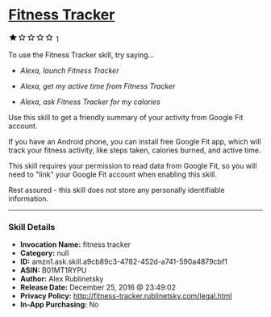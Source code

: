 # [Fitness Tracker](http://alexa.amazon.com/#skills/amzn1.ask.skill.a9cb89c3-4782-452d-a741-590a4879cbf1)
![1 stars](../../images/ic_star_black_18dp_1x.png)![1 stars](../../images/ic_star_border_black_18dp_1x.png)![1 stars](../../images/ic_star_border_black_18dp_1x.png)![1 stars](../../images/ic_star_border_black_18dp_1x.png)![1 stars](../../images/ic_star_border_black_18dp_1x.png) 1

To use the Fitness Tracker skill, try saying...

* *Alexa, launch Fitness Tracker*

* *Alexa, get my active time from Fitness Tracker*

* *Alexa, ask Fitness Tracker for my calories*

Use this skill to get a friendly summary of your activity from Google Fit account.

If you have an Android phone, you can install free Google Fit app, which will track your fitness activity, like steps taken, calories burned, and active time.

This skill requires your permission to read data from Google Fit, so you will need to "link" your Google Fit account when enabling this skill.

Rest assured - this skill does not store any personally identifiable information.

***

### Skill Details

* **Invocation Name:** fitness tracker
* **Category:** null
* **ID:** amzn1.ask.skill.a9cb89c3-4782-452d-a741-590a4879cbf1
* **ASIN:** B01MT1RYPU
* **Author:** Alex Rublinetsky
* **Release Date:** December 25, 2016 @ 23:49:02
* **Privacy Policy:** http://fitness-tracker.rublinetsky.com/legal.html
* **In-App Purchasing:** No
